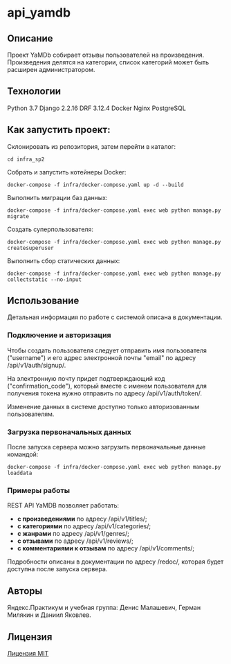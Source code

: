 # api_yamdb

## Описание
Проект YaMDb собирает отзывы пользователей на произведения. Произведения делятся на категории, список категорий может быть расширен администратором.

## Технологии
Python 3.7
Django 2.2.16
DRF 3.12.4
Docker
Nginx
PostgreSQL

## Как запустить проект:

Склонировать из репозитория, затем перейти в каталог:

```
cd infra_sp2
```

Собрать и запустить котейнеры Docker:

```
docker-compose -f infra/docker-compose.yaml up -d --build
```

Выполнить миграции баз данных:

```
docker-compose -f infra/docker-compose.yaml exec web python manage.py migrate
```

Создать суперпользователя:

```
docker-compose -f infra/docker-compose.yaml exec web python manage.py createsuperuser
```

Выполнить сбор статических данных:

```
docker-compose -f infra/docker-compose.yaml exec web python manage.py collectstatic --no-input
```

## Использование

Детальная информация по работе с системой описана в документации.

### Подключение и авторизация
Чтобы создать пользователя следует отправить имя пользователя ("username") 
и его адрес электронной почты "email" по адресу /api/v1/auth/signup/.

На электронную почту придет подтверждающий код ("confirmation_code"), который
вместе с именем пользователя для получения токена нужно отправить по адресу 
/api/v1/auth/token/.

Изменение данных в системе доступно только авторизованным пользователям.

### Загрузка первоначальных данных

После запуска сервера можно загрузить первоначальные данные командой:
```
docker-compose -f infra/docker-compose.yaml exec web python manage.py loaddata
```

### Примеры работы 
REST API YaMDB позволяет работать: 
* **с произведениями** по адресу /api/v1/titles/;
* **с категориями** по адресу /api/v1/categories/;
* **с жанрами** по адресу /api/v1/genres/;
* **с отзывами** по адресу /api/v1/reviews/;
* **с комментариями к отзывам** по адресу /api/v1/comments/;
  
Подробности описаны в документации по адресу /redoc/, которая будет доступна
после запуска сервера.


## Авторы
Яндекс.Практикум и учебная группа: Денис Малашевич, Герман Милякин и Даниил Яковлев.

## Лицензия 
[Лицензия MIT](https://opensource.org/licenses/MIT)
